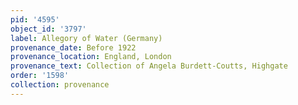 ```yaml
---
pid: '4595'
object_id: '3797'
label: Allegory of Water (Germany)
provenance_date: Before 1922
provenance_location: England, London
provenance_text: Collection of Angela Burdett-Coutts, Highgate
order: '1598'
collection: provenance
---
```

